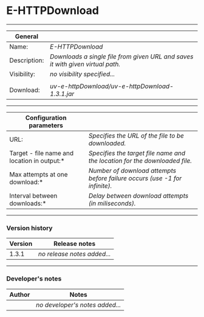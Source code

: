 # E-HTTPDownload #
----------

|General           |                                                                              |
|------------------|------------------------------------------------------------------------------|
|Name:             |*E-HTTPDownload*                                                              |
|Description:      |*Downloads a single file from given URL and saves it with given virtual path.*|
|Visibility:       |*no visibility specified...*                                                  |
|                  |                                                                              | 
|Download:         |*uv-e-httpDownload/uv-e-httpDownload-1.3.1.jar*                               |

***

|Configuration parameters                     |                                                            |
|---------------------------------------------|------------------------------------------------------------|
|URL:                                         |*Specifies the URL of the file to be downloaded.*           |
|Target - file name and location in output:*  |*Specifies the target file name and the location for the downloaded file.*   |
|Max attempts at one download:*               |*Number of download attempts before failure occurs (use -1 for infinite).*   |
|Interval between downloads:*                 |*Delay between download attempts (in miliseconds).*         | 

***

### Version history ###

|Version          |Release notes                                                                 |
|-----------------|------------------------------------------------------------------------------|
|1.3.1            |*no release notes added...*                                                   |                                


***

### Developer's notes ###

|Author           |Notes                                                                         |
|-----------------|------------------------------------------------------------------------------|
|                 |*no developer's notes added...*                                               |                                

